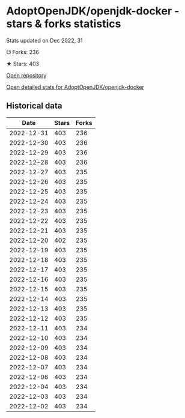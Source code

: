 # AdoptOpenJDK/openjdk-docker - stars & forks statistics

Stats updated on Dec 2022, 31

☋ Forks: 236

★ Stars: 403

[Open repository](https://github.com/AdoptOpenJDK/openjdk-docker)

[Open detailed stats for AdoptOpenJDK/openjdk-docker](https://reviewgithub.com/rep/AdoptOpenJDK/openjdk-docker)

## Historical data
| Date | Stars | Forks |
|------|-------|-------|
| 2022-12-31 | 403 | 236 | 
| 2022-12-30 | 403 | 236 | 
| 2022-12-29 | 403 | 236 | 
| 2022-12-28 | 403 | 236 | 
| 2022-12-27 | 403 | 235 | 
| 2022-12-26 | 403 | 235 | 
| 2022-12-25 | 403 | 235 | 
| 2022-12-24 | 403 | 235 | 
| 2022-12-23 | 403 | 235 | 
| 2022-12-22 | 403 | 235 | 
| 2022-12-21 | 403 | 235 | 
| 2022-12-20 | 402 | 235 | 
| 2022-12-19 | 403 | 235 | 
| 2022-12-18 | 403 | 235 | 
| 2022-12-17 | 403 | 235 | 
| 2022-12-16 | 403 | 235 | 
| 2022-12-15 | 403 | 235 | 
| 2022-12-14 | 403 | 235 | 
| 2022-12-13 | 403 | 235 | 
| 2022-12-12 | 403 | 235 | 
| 2022-12-11 | 403 | 234 | 
| 2022-12-10 | 403 | 234 | 
| 2022-12-09 | 403 | 234 | 
| 2022-12-08 | 403 | 234 | 
| 2022-12-07 | 403 | 234 | 
| 2022-12-06 | 403 | 234 | 
| 2022-12-04 | 403 | 234 | 
| 2022-12-03 | 403 | 234 | 
| 2022-12-02 | 403 | 234 | 

